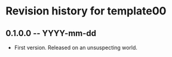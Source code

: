 # Revision history for template00

## 0.1.0.0 -- YYYY-mm-dd

* First version. Released on an unsuspecting world.
